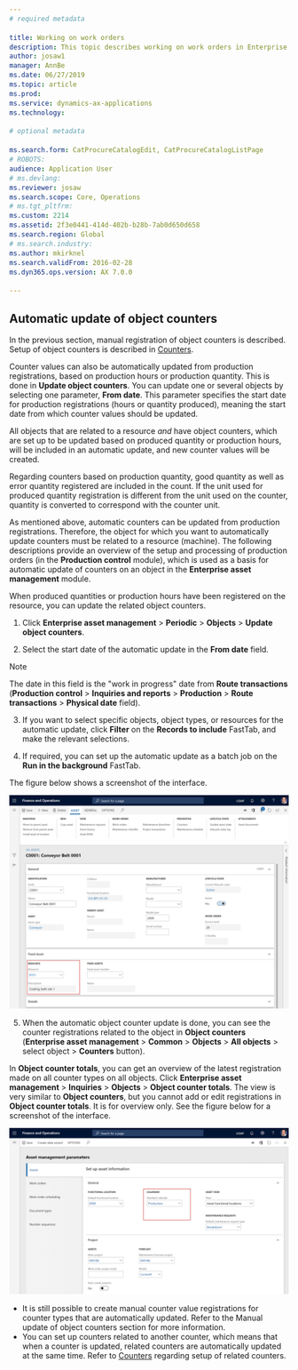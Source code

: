 ```yaml
---
# required metadata

title: Working on work orders
description: This topic describes working on work orders in Enterprise Asset Management.
author: josaw1
manager: AnnBe
ms.date: 06/27/2019
ms.topic: article
ms.prod: 
ms.service: dynamics-ax-applications
ms.technology: 

# optional metadata

ms.search.form: CatProcureCatalogEdit, CatProcureCatalogListPage
# ROBOTS: 
audience: Application User
# ms.devlang: 
ms.reviewer: josaw
ms.search.scope: Core, Operations
# ms.tgt_pltfrm: 
ms.custom: 2214
ms.assetid: 2f3e0441-414d-402b-b28b-7ab0d650d658
ms.search.region: Global
# ms.search.industry: 
ms.author: mkirknel
ms.search.validFrom: 2016-02-28
ms.dyn365.ops.version: AX 7.0.0

---
```


## Automatic update of object counters

In the previous section, manual registration of object counters is described. Setup of object counters is described in [Counters](../setup-for-objects/counters.md).

Counter values can also be automatically updated from production registrations, based on production hours or production quantity. This is done in **Update object counters**. You can update one or several objects by selecting one parameter, **From date**. This parameter specifies the start date for production registrations (hours or quantity produced), meaning the start date from which counter values should be updated.

All objects that are related to a resource *and* have object counters, which are set up to be updated based on produced quantity or production hours, will be included in an automatic update, and new counter values will be created.

Regarding counters based on production quantity, good quantity as well as error quantity registered are included in the count. If the unit used for produced quantity registration is different from the unit used on the counter, quantity is converted to correspond with the counter unit.

As mentioned above, automatic counters can be updated from production registrations. Therefore, the object for which you want to automatically update counters must be related to a resource (machine). The following descriptions provide an overview of the setup and processing of production orders (in the **Production control** module), which is used as a basis for automatic update of counters on an object in the **Enterprise asset management** module.

When produced quantities or production hours have been registered on the resource, you can update the related object counters.

1. Click **Enterprise asset management** > **Periodic** > **Objects** > **Update object counters**.

2. Select the start date of the automatic update in the **From date** field.

>[!NOTE]
>The date in this field is the "work in progress" date from **Route transactions** (**Production control** > **Inquiries and reports** > **Production** \> **Route transactions** > **Physical date** field).

3. If you want to select specific objects, object types, or resources for the automatic update, click **Filter** on the **Records to include** FastTab, and make the relevant selections.

4. If required, you can set up the automatic update as a batch job on the **Run in
the background** FastTab.

The figure below shows a screenshot of the interface.

![Figure 2](media/17-work-orders.png)

5. When the automatic object counter update is done, you can see the counter registrations related to the object in **Object counters** (**Enterprise asset management** > **Common** > **Objects** > **All objects** > select object > **Counters** button).

In **Object counter totals**, you can get an overview of the latest registration made on all counter types on all objects. Click **Enterprise asset management** > **Inquiries** > **Objects** > **Object counter totals**. The view is very similar to **Object counters**, but you cannot add or edit registrations in **Object counter totals**. It is for overview only. See the figure below for a screenshot of the interface.

![Figure 3](media/18-work-orders.png)

- It is still possible to create manual counter value registrations for counter types that are automatically updated. Refer to the Manual update of object counters section for more information.  
- You can set up counters related to another counter, which means that when a counter is updated, related counters are automatically updated at the same time. Refer to [Counters](../setup-for-objects/counters.md) regarding setup of related counters.
